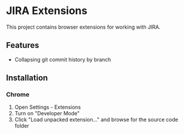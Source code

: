 # JIRA Extensions

This project contains browser extensions for working with JIRA.

## Features

* Collapsing git commit history by branch

## Installation

### Chrome

1. Open Settings - Extensions
1. Turn on "Developer Mode"
1. Click "Load unpacked extension..." and browse for the source code folder